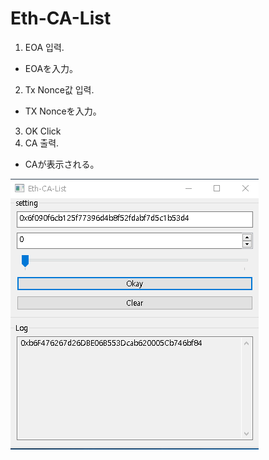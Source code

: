 # Eth-CA-List
1. EOA 입력.
* EOAを入力。
2. Tx Nonce값 입력.
* TX Nonceを入力。
3. OK Click
4. CA 출력.
* CAが表示される。

![exe.png](./readme/img/exe.png)
